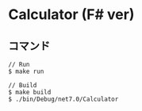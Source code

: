 # Calculator (F# ver)

## コマンド

```
// Run
$ make run

// Build
$ make build
$ ./bin/Debug/net7.0/Calculator
```

